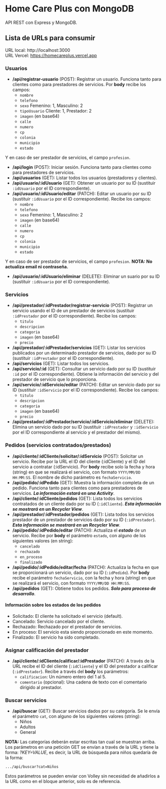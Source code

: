 # Home Care Plus con MongoDB
API REST con Express y MongoDB.

## Lista de URLs para consumir

URL local: http://localhost:3000</br>
URL Vercel: https://homecareplus.vercel.app

### Usuarios

- **/api/registrar-usuario** (POST): Registrar un usuario. Funciona tanto para clientes como para prestadores de servicios. Por **body** recibe los campos:
    - `nombre`
    - `telefono`
    - `sexo` Femenino: 1, Masculino: 2
    - `tipoUsuario` Cliente: 1, Prestador: 2
    - `imagen` (en base64)
    - `calle`
    - `numero`
    - `cp`
    - `colonia`
    - `municipio`
    - `estado`

Y en caso de ser prestador de servicios, el campo `profesion`.
- **/api/login** (POST): Iniciar sesión. Funciona tanto para clientes como para prestadores de servicios.
- **/api/usuarios** (GET): Listar todos los usuarios (prestadores y clientes).
- **/api/usuario/:idUsuario** (GET): Obtener un usuario por su ID (sustituir `:idUsuario` por el ID correspondiente).
- **/api/usuario/:idUsuario/editar** (PATCH): Editar un usuario por su ID (sustituir `:idUsuario` por el ID correspondiente). Recibe los campos:
    - `nombre`
    - `telefono`
    - `sexo` Femenino: 1, Masculino: 2
    - `imagen` (en base64)
    - `calle`
    - `numero`
    - `cp`
    - `colonia`
    - `municipio`
    - `estado`

Y en caso de ser prestador de servicios, el campo `profesion`. **NOTA: No actualiza email ni contraseña.**
- **/api/usuario/:idUsuario/eliminar** (DELETE): Eliminar un suario por su ID (sustituir `:idUsuario` por el ID correspondiente).

### Servicios

- **/api/prestador/:idPrestador/registrar-servicio** (POST): Registrar un servicio usando el ID de un prestador de servicios (sustituir `:idPrestador` por el ID correspondiente). Recibe los campos:
    - `titulo`
    - `descripcion`
    - `categoria`
    - `imagen` (en base64)
    - `precio`
- **/api/prestador/:idPrestador/servicios** (GET): Listar los servicios publicados por un determinado prestador de servicios, dado por su ID (sustituir `:idPrestador` por el ID correspondiente).
- **/api/servicios** (GET): Listar todos los servicios.
- **/api/servicio/:id** (GET): Consultar un servicio dado por su ID (sustituir `:id` por el ID correspondiente). Obtiene la información del servicio y del prestador de servicio que lo proporciona.
- **/api/servicio/:idServicio/editar** (PATCH): Editar un servicio dado por su ID (sustituir `:idServicio` por el ID correspondiente). Recibe los campos: 
    - `titulo`
    - `descripcion`
    - `categoria`
    - `imagen` (en base64)
    - `precio`
- **/api/prestador/:idPrestador/servicio/:idServicio/eliminar** (DELETE): Elimina un servicio dado por su ID (sustituir `:idPrestador` y `:idServicio` por el ID correspondiente al servicio y el prestador del mismo).

### Pedidos (servicios contratados/prestados)

- **/api/cliente/:idCliente/solicitar/:idServicio** (POST): Solicitar un servicio. Recibe por la URL el ID del cliente (:idCliente) y el ID del servicio a contratar (:idServicio). Por **body** recibe solo la fecha y hora (string) en que se realizará el servicio, con formato `YYYY/MM/DD HH:MM:SS`. El nombre de dicho parámetro es `fechaServicio`.
- **/api/pedido/:idPedido** (GET): Muestra la información completa de un pedido. Funciona tanto para clientes como para prestadores de servicios. **_La información estará en una Activity_**.
- **/api/cliente/:idCliente/pedidos** (GET): Lista todos los servicios contratados de un cliente dado por su ID (`:idCliente`). **_Esta información se mostrará en un Recycler View_**.
- **/api/prestador/:idPrestador/pedidos** (GET): Lista todos los servicios prestador de un prestador de servicios dado por su ID (`:idPrestador`). **_Esta información se mostrará en un Recycler View_**.
- **/api/pedido/:idPedido/editar** (PATCH): Actualiza el ****_estado_**** de un servicio. Recibe por **body** el parámetro `estado`, con alguno de los siguientes valores (en string):
    - `cancelado`
    - `rechazado`
    - `en_proceso`
    - `finalizado`
- **/api/pedido/:idPedido/editar/fecha** (PATCH): Actualiza la fecha en que se proporcionará un servicio, dado por su ID (`:idPedido`). Por **body** recibe el parámetro `fechaServicio`, con la fecha y hora (string) en que se realizará el servicio, con formato `YYYY/MM/DD HH:MM:SS`.
- **/api/pedidos** (GET): Obtiene todos los pedidos. **_Solo para proceso de desarrollo_**.

#### Información sobre los estados de los pedidos
- Solicitado: El cliente ha solicitado el servicio (default).
- Cancelado: Servicio cancelado por el cliente.
- Rechazado: Rechazado por el prestador de servicios.
- En proceso: El servicio esta siendo proporcionado en este momento.
- Finalizado: El servicio ha sido completado.

### Asignar calificación del prestador

- **/api/cliente/:idCliente/calificar/:idPrestador** (PATCH): A través de la URL recibe el ID del cliente (`:idCliente`) y el ID del prestador a calificar (`:idPrestador`). Recibe a través del **body** los parámetros:
    - `calificacion`: Un número entero del 1 al 5.
    - `comentario` (opcional): Una cadena de texto con el comentario dirigido al prestador.

### Buscar servicios
- **/api/buscar** (GET): Buscar servicios dados por su categoría. Se le envía el parámetro `cat`, con alguno de los siguientes valores (string):
    - Niños
    - Adultos
    - General

**NOTA:** Las categorías deberán estar escritas tan cual se muestran arriba. Los parámetros en una petición GET se envían a través de la URL y tiene la forma: _?KEY=VALUE_, es decir, la URL de búsqueda para niños quedaría de la forma:
```
.../api/buscar?cat=Niños
```
Estos parámetros se pueden enviar con Volley sin necesidad de añadirlos a la URL como en el bloque anterior, solo es de referencia.